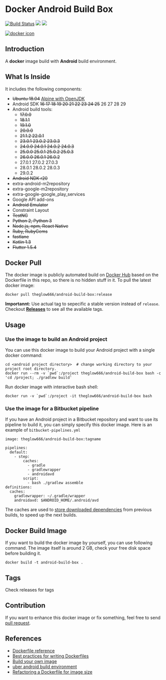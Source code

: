 # Docker Android Build Box

[![Build Status](https://travis-ci.org/P1-Ro/docker-android-build-box.svg?branch=master)](https://travis-ci.org/P1-Ro/docker-android-build-box) [![](https://images.microbadger.com/badges/version/theglow666/android-build-box.svg)](https://microbadger.com/images/theglow666/android-build-box "Get your own version badge on microbadger.com") [![](https://images.microbadger.com/badges/image/theglow666/android-build-box.svg)](https://microbadger.com/images/theglow666/android-build-box "Get your own image badge on microbadger.com")

[![docker icon](https://dockeri.co/image/theglow666/android-build-box)](https://hub.docker.com/r/theglow666/android-build-box/)



## Introduction

A **docker** image build with **Android** build environment.


## What Is Inside

It includes the following components:

* ~~Ubuntu 18.04~~ [Alpine with OpenJDK](https://hub.docker.com/r/adoptopenjdk/openjdk8/tags?page=1&name=alpine-slim&ordering=-name)
* Android SDK ~~16 17 18 19 20 21 22 23 24 25~~ 26 27 28 29
* Android build tools:
  * ~~17.0.0~~
  * ~~18.1.1~~
  * ~~19.1.0~~
  * ~~20.0.0~~
  * ~~21.1.2 22.0.1~~
  * ~~23.0.1 23.0.2 23.0.3~~
  * ~~24.0.0 24.0.1 24.0.2 24.0.3~~
  * ~~25.0.0 25.0.1 25.0.2 25.0.3~~
  * ~~26.0.0 26.0.1 26.0.2~~
  * 27.0.1 27.0.2 27.0.3
  * 28.0.1 28.0.2 28.0.3
  * 29.0.2
* ~~Android NDK r20~~
* extra-android-m2repository
* extra-google-m2repository
* extra-google-google\_play\_services
* Google API add-ons
* ~~Android Emulator~~
* Constraint Layout
* ~~TestNG~~
* ~~Python 2, Python 3~~
* ~~Node.js, npm, React Native~~
* ~~Ruby, RubyGems~~
* ~~fastlane~~
* ~~Kotlin 1.3~~
* ~~Flutter 1.5.4~~


## Docker Pull

The docker image is publicly automated build on [Docker Hub](https://hub.docker.com/r/theglow666/android-build-box/) based on the Dockerfile in this repo, so there is no hidden stuff in it. To pull the latest docker image:

    docker pull theglow666/android-build-box:release

**Importannt:** Use actual tag to sepecific a stable version instead of `release`.  Checkout **[Releases](../../releases)** to see all the available tags.

## Usage

### Use the image to build an Android project

You can use this docker image to build your Android project with a single docker command:

    cd <android project directory>  # change working directory to your project root directory.
    docker run --rm -v `pwd`:/project theglow666/android-build-box bash -c 'cd /project; ./gradlew build'

Run docker image with interactive bash shell:

    docker run -v `pwd`:/project -it theglow666/android-build-box bash


### Use the image for a Bitbucket pipeline

If you have an Android project in a Bitbucket repository and want to use its pipeline to build it, you can simply specify this docker image.
Here is an example of `bitbucket-pipelines.yml`

    image: theglow666/android-build-box:tagname

    pipelines:
      default:
        - step:
            caches:
              - gradle
              - gradlewrapper
              - androidavd
            script:
              - bash ./gradlew assemble
    definitions:
      caches:
        gradlewrapper: ~/.gradle/wrapper
        androidavd: $ANDROID_HOME/.android/avd

The caches are used to [store downloaded dependencies](https://confluence.atlassian.com/bitbucket/caching-dependencies-895552876.html) from previous builds, to speed up the next builds.

## Docker Build Image

If you want to build the docker image by yourself, you can use following command.
The image itself is around 2 GB, check your free disk space before building it.

    docker build -t android-build-box .

## Tags
Check releases for tags



## Contribution

If you want to enhance this docker image or fix something, feel free to send [pull request](https://github.com/P1-Ro/docker-android-build-box/pull/new/master).


## References

* [Dockerfile reference](https://docs.docker.com/engine/reference/builder/)
* [Best practices for writing Dockerfiles](https://docs.docker.com/engine/userguide/eng-image/dockerfile_best-practices/)
* [Build your own image](https://docs.docker.com/engine/getstarted/step_four/)
* [uber android build environment](https://hub.docker.com/r/uber/android-build-environment/)
* [Refactoring a Dockerfile for image size](https://blog.replicated.com/refactoring-a-dockerfile-for-image-size/)

